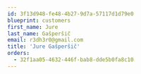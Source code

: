 ```yaml
---
id: 3f13d948-fe48-4b27-9d7a-57117d1d79e0
blueprint: customers
first_name: Jure
last_name: Gašperšič
email: r3dh3r0@gmail.com
title: 'Jure Gašperšič'
orders:
  - 32f1aa05-4632-446f-bab8-dde5b0fa8c10
---
```

